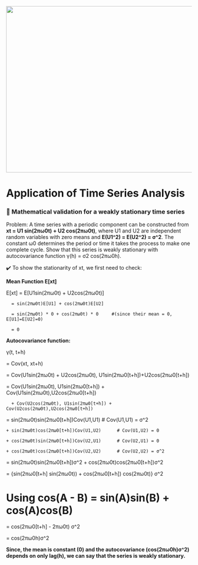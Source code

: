 
<div id="header" align="center">
  <img width="750" height="450" src="https://user-images.githubusercontent.com/64395120/191584937-bcd0a630-0997-4594-9773-917bbd66baea.png"/>
</div>


# Application of Time Series Analysis

 ### :triangular_ruler: Mathematical validation for a weakly stationary time series

Problem: A time series with a periodic component can be constructed from **xt = U1 sin(2πω0t) + U2 cos(2πω0t)**, where U1 and U2 are independent random variables with zero means and **E(U1^2) = E(U2^2) = σ^2**. The constant ω0 determines the period or time it takes the process to make one complete cycle. Show that this series is weakly stationary with autocovariance function γ(h) = σ2 cos(2πω0h).

:heavy_check_mark: To show the stationarity of xt, we first need to check:

**Mean Function E[xt]**

E[xt] 
      = E[U1sin(2πω0t) + U2cos(2πω0t)]

      = sin(2πω0t)E[U1] + cos(2πω0t)E[U2] 

      = sin(2πω0t) * 0 + cos(2πω0t) * 0     #(since their mean = 0, E[U1]=E[U2]=0)

      = 0                                   


**Autocovariance function:**

γ(t, t+h) 

= Cov(xt, xt+h) 

= Cov(U1sin(2πω0t) + U2cos(2πω0t), U1sin(2πω0[t+h])+U2cos(2πω0[t+h])

= Cov(U1sin(2πω0t), U1sin(2πω0[t+h]) + Cov(U1sin(2πω0t),U2cos(2πω0[t+h])

      + Cov(U2cos(2πω0t), U1sin(2πω0[t+h]) + Cov(U2cos(2πω0t),U2cos(2πω0[t+h])

= sin(2πω0t)sin(2πω0[t+h])Cov(U1,U1)          # Cov(U1,U1) = σ^2

    + sin(2πω0t)cos(2πω0[t+h])Cov(U1,U2)      # Cov(U1,U2) = 0
      
    + cos(2πω0t)sin(2πω0[t+h])Cov(U2,U1)      # Cov(U2,U1) = 0
          
    + cos(2πω0t)cos(2πω0[t+h])Cov(U2,U2)      # Cov(U2,U2) = σ^2

= sin(2πω0t)sin(2πω0[t+h])σ^2 + cos(2πω0t)cos(2πω0[t+h])σ^2
               
= {sin(2πω0[t+h] sin(2πω0t)) + cos(2πω0[t+h]) cos(2πω0t)} σ^2

# Using cos(A - B) = sin(A)sin(B) + cos(A)cos(B)

= cos(2πω0[t+h] - 2πω0t) σ^2

= cos(2πω0h)σ^2   


**Since, the mean is constant (0) and the autocovariance (cos(2πω0h)σ^2) depends on only lag(h), we can say that the series is weakly stationary.**


